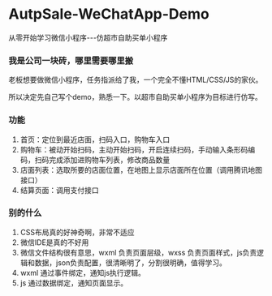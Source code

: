 # AutpSale-WeChatApp-Demo
从零开始学习微信小程序---仿超市自助买单小程序


### 我是公司一块砖，哪里需要哪里搬

老板想要做微信小程序，任务指派给了我，一个完全不懂HTML/CSS/JS的家伙。

所以决定先自己写个demo，熟悉一下。以超市自助买单小程序为目标进行仿写。

### 功能

1. 首页：定位到最近店面，扫码入口，购物车入口
2. 购物车：被动开始扫码，主动开始扫码，开启连续扫码，手动输入条形码编码，扫码完成添加进购物车列表，修改商品数量
3. 店面列表：选取所要的店面位置，在地图上显示店面所在位置（调用腾讯地图接口）
4. 结算页面：调用支付接口

### 别的什么

1. CSS布局真的好神奇啊，非常不适应
2. 微信IDE是真的不好用
3. 微信文件结构很有意思，wxml 负责页面层级，wxss 负责页面样式，js负责逻辑和数据，json负责配置，很清晰明了，分割很明确，值得学习。
4. wxml 通过事件绑定，通知js执行逻辑。
5. js 通过数据绑定，通知页面显示。
